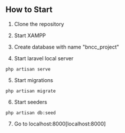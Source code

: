 ## How to Start 

1. Clone the repository

2. Start XAMPP

3. Create database with name "bncc_project"

4. Start laravel local server
```
php artisan serve
```

5. Start migrations
```
php artisan migrate
```

6. Start seeders
```
php artisan db:seed
```

7. Go to localhost:8000[localhost:8000]
 
